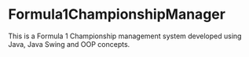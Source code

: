 # Formula1ChampionshipManager
This is a Formula 1 Championship management system developed using Java, Java Swing and OOP concepts.

